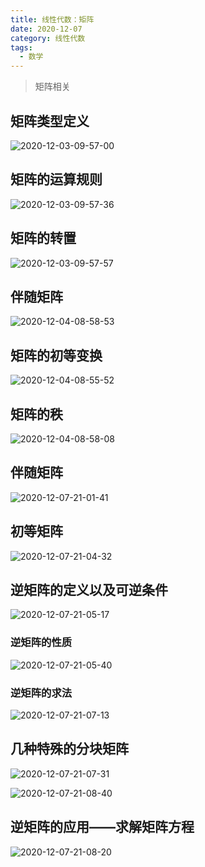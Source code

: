 ```yaml
---
title: 线性代数：矩阵
date: 2020-12-07
category: 线性代数
tags:
  - 数学
--- 
```


>矩阵相关

<!-- more -->

## 矩阵类型定义

![2020-12-03-09-57-00](https://raw.githubusercontent.com/fengwei2002/Pictures_02/master/img/2020-12-03-09-57-00.jpg)

## 矩阵的运算规则

![2020-12-03-09-57-36](https://raw.githubusercontent.com/fengwei2002/Pictures_02/master/img/2020-12-03-09-57-36.jpg)

## 矩阵的转置

![2020-12-03-09-57-57](https://raw.githubusercontent.com/fengwei2002/Pictures_02/master/img/2020-12-03-09-57-57.jpg)

## 伴随矩阵

![2020-12-04-08-58-53](https://raw.githubusercontent.com/fengwei2002/Pictures_02/master/img/2020-12-04-08-58-53.jpg)

## 矩阵的初等变换

![2020-12-04-08-55-52](https://raw.githubusercontent.com/fengwei2002/Pictures_02/master/img/2020-12-04-08-55-52.jpg)

## 矩阵的秩

![2020-12-04-08-58-08](https://raw.githubusercontent.com/fengwei2002/Pictures_02/master/img/2020-12-04-08-58-08.jpg)

## 伴随矩阵

![2020-12-07-21-01-41](https://raw.githubusercontent.com/fengwei2002/Pictures_02/master/img/2020-12-07-21-01-41.jpg)
## 初等矩阵

![2020-12-07-21-04-32](https://raw.githubusercontent.com/fengwei2002/Pictures_02/master/img/2020-12-07-21-04-32.jpg)

## 逆矩阵的定义以及可逆条件

![2020-12-07-21-05-17](https://raw.githubusercontent.com/fengwei2002/Pictures_02/master/img/2020-12-07-21-05-17.jpg)

### 逆矩阵的性质

![2020-12-07-21-05-40](https://raw.githubusercontent.com/fengwei2002/Pictures_02/master/img/2020-12-07-21-05-40.jpg)

### 逆矩阵的求法

![2020-12-07-21-07-13](https://raw.githubusercontent.com/fengwei2002/Pictures_02/master/img/2020-12-07-21-07-13.jpg)

## 几种特殊的分块矩阵

![2020-12-07-21-07-31](https://raw.githubusercontent.com/fengwei2002/Pictures_02/master/img/2020-12-07-21-07-31.jpg)

![2020-12-07-21-08-40](https://raw.githubusercontent.com/fengwei2002/Pictures_02/master/img/2020-12-07-21-08-40.jpg)
## 逆矩阵的应用——求解矩阵方程

![2020-12-07-21-08-20](https://raw.githubusercontent.com/fengwei2002/Pictures_02/master/img/2020-12-07-21-08-20.jpg)


